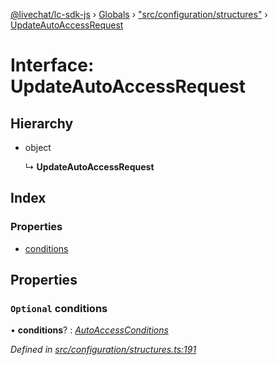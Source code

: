 [@livechat/lc-sdk-js](../README.md) › [Globals](../globals.md) › ["src/configuration/structures"](../modules/_src_configuration_structures_.md) › [UpdateAutoAccessRequest](_src_configuration_structures_.updateautoaccessrequest.md)

# Interface: UpdateAutoAccessRequest

## Hierarchy

* object

  ↳ **UpdateAutoAccessRequest**

## Index

### Properties

* [conditions](_src_configuration_structures_.updateautoaccessrequest.md#optional-conditions)

## Properties

### `Optional` conditions

• **conditions**? : *[AutoAccessConditions](_src_configuration_structures_.autoaccessconditions.md)*

*Defined in [src/configuration/structures.ts:191](https://github.com/livechat/lc-sdk-js/blob/efba8ac/src/configuration/structures.ts#L191)*
